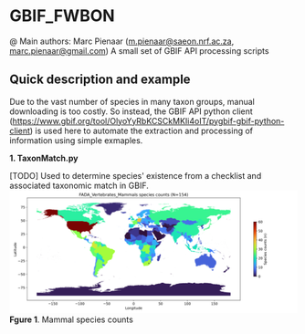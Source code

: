 # GBIF_FWBON
@ Main authors: Marc Pienaar (m.pienaar@saeon.nrf.ac.za, marc.pienaar@gmail.com)
A small set of GBIF API processing scripts

Quick description and example
-----------------
Due to the vast number of species in many taxon groups, manual downloading is too costly. So instead, the GBIF API python client (https://www.gbif.org/tool/OlyoYyRbKCSCkMKIi4oIT/pygbif-gbif-python-client) is used here to automate the extraction and processing of information using simple exmaples.  

**1. TaxonMatch.py**

[TODO]
Used to determine species' existence from a checklist and associated taxonomic match in GBIF.
![Screenshot](DATA/Maps/GBIF_FADA_Vertebrates_Mammals/GBIF_FADA_Vertebrates_Mammals_species_world_log2.png)
**Fgure 1**. Mammal species counts 




